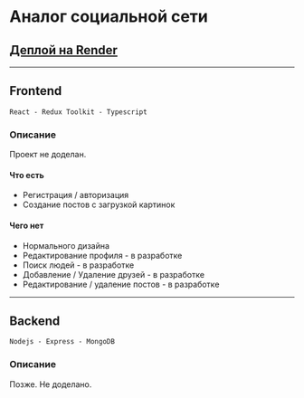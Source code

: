 # Аналог социальной сети
[Деплой на Render](https://social-media-vk-frontend.onrender.com)
---

---
## Frontend
`React - Redux Toolkit - Typescript`
### Описание
Проект не доделан.

#### Что есть
- Регистрация / авторизация
- Создание постов с загрузкой картинок

#### Чего нет
- Нормального дизайна
- Редактирование профиля - в разработке
- Поиск людей - в разработке
- Добавление / Удаление друзей - в разработке
- Редактирование / удаление постов - в разработке

---
## Backend
`Nodejs - Express - MongoDB`
### Описание
Позже.
Не доделано.